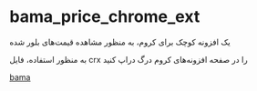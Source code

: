# bama_price_chrome_ext
یک افزونه کوچک برای کروم، به منظور مشاهده قیمت‌های بلور شده

به منظور استفاده، فایل crx را در صفحه افزونه‌های کروم درگ دراپ کنید

[bama](https://bama.ir/)
